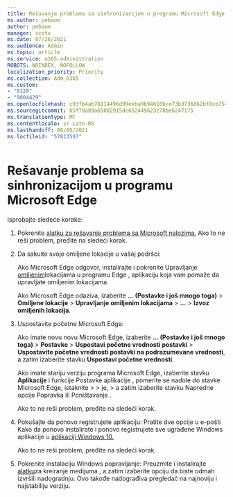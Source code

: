 ```yaml
---
title: Rešavanje problema sa sinhronizacijom u programu Microsoft Edge
ms.author: pebaum
author: pebaum
manager: scotv
ms.date: 07/26/2021
ms.audience: Admin
ms.topic: article
ms.service: o365-administration
ROBOTS: NOINDEX, NOFOLLOW
localization_priority: Priority
ms.collection: Adm_O365
ms.custom:
- "9128"
- "9004429"
ms.openlocfilehash: c93fb4ab70114496d99eeba9b946106ce73b3736862bf8cb754f91b787a7f5ea
ms.sourcegitcommit: b5f7da89a650d2915dc652449623c78be6247175
ms.translationtype: MT
ms.contentlocale: sr-Latn-RS
ms.lasthandoff: 08/05/2021
ms.locfileid: "57813597"
---
```

# <a name="troubleshoot-problems-with-sync-in-microsoft-edge"></a>Rešavanje problema sa sinhronizacijom u programu Microsoft Edge

Isprobajte sledeće korake:

1. Pokrenite [alatku za rešavanje problema sa Microsoft nalozima.](https://go.microsoft.com/fwlink/?linkid=2155661) Ako to ne reši problem, pređite na sledeći korak.

1. Da sakuite svoje omiljene lokacije u vašoj podršci:

    Ako Microsoft Edge odgovor, instalirajte i pokrenite Upravljanje [omiljenim](https://go.microsoft.com/fwlink/?linkid=2155764)lokacijama u programu Edge , aplikaciju koja vam pomaže da upravljate omiljenim lokacijama.

    Ako Microsoft Edge odaziva, izaberite **... (Postavke i još mnogo toga)**  >  **Omiljene lokacije**  >  **Upravljanje omiljenim lokacijama**  >  **...** >  **Izvoz omiljenih lokacija**.

1. Uspostavite početne Microsoft Edge:

    Ako imate novu novu Microsoft Edge, izaberite **... (Postavke i još mnogo toga)**  >  **Postavke**  >  **Uspostavi početne vrednosti postavki**  >  **Uspostavite početne vrednosti postavki na podrazumevane vrednosti**, a zatim izaberite stavku **Uspostavi početne vrednosti**.

    Ako imate stariju verziju programa Microsoft Edge, izaberite stavku **Aplikacije** i funkcije Postavke aplikacije , pomerite se nadole do stavke Microsoft Edge, istaknite  >    >  je,   >   a zatim izaberite stavku Napredne opcije Popravka ili Poništavanje .

    Ako to ne reši problem, pređite na sledeći korak.

1. Pokušajte da ponovo registrujete  aplikaciju: Pratite dve opcije u e-pošti Kako da ponovo instalirate i ponovo registrujete sve ugrađene Windows aplikacije u [aplikaciji Windows 10.](https://go.microsoft.com/fwlink/?linkid=2146509)

    Ako to ne reši problem, pređite na sledeći korak.

1. Pokrenite instalaciju Windows popravljanje: Preuzmite i instalirajte [alatku](https://go.microsoft.com/fwlink/?linkid=2146242)za kreiranje medijuma , a zatim izaberite opciju da biste odmah izvršili nadogradnju. Ovo takođe nadograđiva pregledač na najnoviju i najstabiliju verziju.
